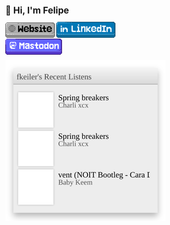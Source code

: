 # :wave: Hi, I'm Felipe

[![Website](Website.svg)](https://felipe.keiler.nom.br/)
[![LinkedIn](LinkedIn.svg)](https://www.linkedin.com/in/felipe-keiler/)
[![Mastodon](Mastodon.svg)](https://mstdn.social/@fkeiler/)

[![fkeiler's Recent Listens](listens.svg)](https://listenbrainz.org/user/fkeiler/)
